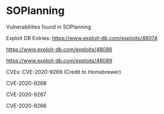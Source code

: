 # SOPlanning
Vulnerabilities found in SOPlanning

Exploit DB Entries:
https://www.exploit-db.com/exploits/48074

https://www.exploit-db.com/exploits/48086

https://www.exploit-db.com/exploits/48089

CVEs:
CVE-2020-9269 (Credit to Homebrewer)

CVE-2020-9268

CVE-2020-9267

CVE-2020-9266

